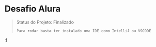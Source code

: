 # Desafio Alura #

> Status do Projeto: Finalizado
>
> ```
> Para rodar basta ter instalado uma IDE como IntelliJ ou VSCODE
> ```

:)